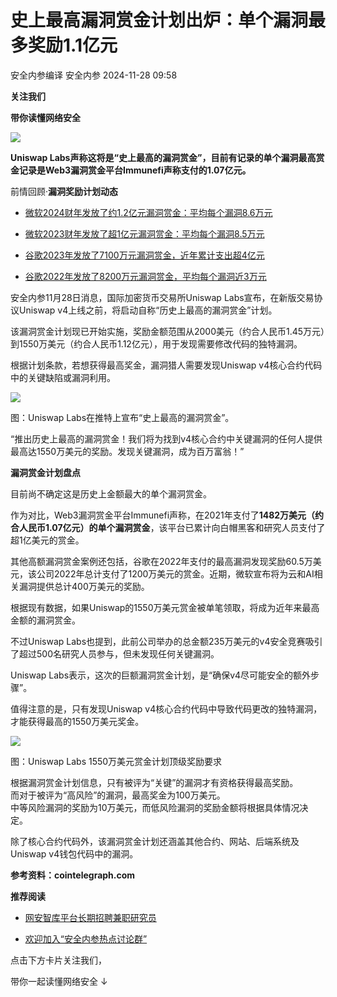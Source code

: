 #  史上最高漏洞赏金计划出炉：单个漏洞最多奖励1.1亿元   
安全内参编译  安全内参   2024-11-28 09:58  
  
**关注我们**  
  
  
**带你读懂网络安全**  
  
  
![](https://mmbiz.qpic.cn/sz_mmbiz_jpg/FzZb53e8g7vzzKLhGXB9WIneiabs479U9en8F2TKytZRb3u5h43GcelISSAfuKEV8ckR6w1R6Dr15OFfiaTGibRYA/640?wx_fmt=webp&from=appmsg "")  
  
  
**Uniswap Labs声称这将是“史上最高的漏洞赏金”，目前有记录的单个漏洞最高赏金记录是Web3漏洞赏金平台Immunefi声称支付的1.07亿元。**  
  
前情回顾·**漏洞奖励计划动态**  
- [微软2024财年发放了约1.2亿元漏洞赏金：平均每个漏洞8.6万元](https://mp.weixin.qq.com/s?__biz=MzI4NDY2MDMwMw==&mid=2247512361&idx=1&sn=bebd3a48b23e784bdbd3263b221d4f76&scene=21#wechat_redirect)  
  
  
- [微软2023财年发放了超1亿元漏洞赏金：平均每个漏洞8.5万元](https://mp.weixin.qq.com/s?__biz=MzI4NDY2MDMwMw==&mid=2247509533&idx=2&sn=6c880079a471cc8b5ce9681a833e32a0&scene=21#wechat_redirect)  
  
  
- [谷歌2023年发放了7100万元漏洞赏金，近年累计支出超4亿元](https://mp.weixin.qq.com/s?__biz=MzI4NDY2MDMwMw==&mid=2247511212&idx=1&sn=9916d583c2e3125ee6f8f1f48d464987&scene=21#wechat_redirect)  
  
  
- [谷歌2022年发放了8200万元漏洞赏金，平均每个漏洞近3万元](https://mp.weixin.qq.com/s?__biz=MzI4NDY2MDMwMw==&mid=2247507965&idx=2&sn=bda7939fe2acb1d0b35a3163437166e0&scene=21#wechat_redirect)  
  
  
  
  
安全内参11月28日消息，国际加密货币交易所Uniswap Labs宣布，在新版交易协议Uniswap v4上线之前，将启动自称“历史上最高的漏洞赏金”计划。  
  
该漏洞赏金计划现已开始实施，奖励金额范围从2000美元（约合人民币1.45万元）到1550万美元（约合人民币1.12亿元），用于发现需要修改代码的独特漏洞。  
  
根据计划条款，若想获得最高奖金，漏洞猎人需要发现Uniswap v4核心合约代码中的关键缺陷或漏洞利用。  
  
![](https://mmbiz.qpic.cn/sz_mmbiz_jpg/FzZb53e8g7vzzKLhGXB9WIneiabs479U9R26AKG6GerYdcdbPkNlmPn8NLD9APgxjfVGgOUMA2MRrxkStC1zVTA/640?wx_fmt=jpeg&from=appmsg "")  
  
图：Uniswap Labs在推特上宣布“史上最高的漏洞赏金”。  
  
“推出历史上最高的漏洞赏金！我们将为找到v4核心合约中关键漏洞的任何人提供最高达1550万美元的奖励。发现关键漏洞，成为百万富翁！”  
  
  
**漏洞赏金计划盘点**  
  
  
  
目前尚不确定这是历史上金额最大的单个漏洞赏金。  
  
作为对比，Web3漏洞赏金平台Immunefi声称，在2021年支付了**1482万美元（约合人民币1.07亿元）的单个漏洞赏金**，该平台已累计向白帽黑客和研究人员支付了超1亿美元的赏金。  
  
其他高额漏洞赏金案例还包括，谷歌在2022年支付的最高漏洞发现奖励60.5万美元，该公司2022年总计支付了1200万美元的赏金。近期，微软宣布将为云和AI相关漏洞提供总计400万美元的奖励。  
  
根据现有数据，如果Uniswap的1550万美元赏金被单笔领取，将成为近年来最高金额的漏洞赏金。  
  
不过Uniswap Labs也提到，此前公司举办的总金额235万美元的v4安全竞赛吸引了超过500名研究人员参与，但未发现任何关键漏洞。  
  
Uniswap Labs表示，这次的巨额漏洞赏金计划，是“确保v4尽可能安全的额外步骤”。  
  
值得注意的是，只有发现Uniswap v4核心合约代码中导致代码更改的独特漏洞，才能获得最高的1550万美元奖金。  
  
![](https://mmbiz.qpic.cn/sz_mmbiz_jpg/FzZb53e8g7vzzKLhGXB9WIneiabs479U9VWOohAP3fO4h0Mgc5HVibvnia4Wk6dHICicYfRCoOBJiaGR8W0MpS9tbvg/640?wx_fmt=jpeg&from=appmsg "")  
  
  
图：Uniswap Labs 1550万美元赏金计划顶级奖励要求  
  
根据漏洞赏金计划信息，只有被评为“关键”的漏洞才有资格获得最高奖励。  
而对于被评为“高风险”的漏洞，最高奖金为100万美元。  
中等风险漏洞的奖励为10万美元，而低风险漏洞的奖励金额将根据具体情况决定。  
  
除了核心合约代码外，该漏洞赏金计划还涵盖其他合约、网站、后端系统及Uniswap v4钱包代码中的漏洞。  
  
  
**参考资料：cointelegraph.com**  
  
  
**推荐阅读**  
- [网安智库平台长期招聘兼职研究员](http://mp.weixin.qq.com/s?__biz=MzI4NDY2MDMwMw==&mid=2247499450&idx=2&sn=2da3ca2e0b4d4f9f56ea7f7579afc378&chksm=ebfab99adc8d308c3ba6e7a74bd41beadf39f1b0e38a39f7235db4c305c06caa49ff63a0cc1d&scene=21#wechat_redirect)  
  
  
- [欢迎加入“安全内参热点讨论群”](https://mp.weixin.qq.com/s?__biz=MzI4NDY2MDMwMw==&mid=2247501251&idx=1&sn=8b6ebecbe80c1c72317948494f87b489&chksm=ebfa82e3dc8d0bf595d039e75b446e14ab96bf63cf8ffc5d553b58248dde3424fb18e6947440&token=525430415&lang=zh_CN&scene=21#wechat_redirect)  
  
  
  
  
  
  
  
点击下方卡片关注我们，  
  
带你一起读懂网络安全 ↓  
  
  
  
  
